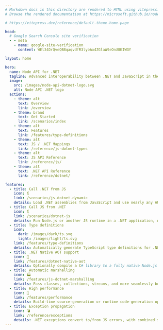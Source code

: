 ```yaml
---
# Markdown docs in this directory are rendered to HTML using vitepress: https://vitepress.dev/
# Browse the rendered documentation at https://microsoft.github.io/node-api-dotnet

# https://vitepress.dev/reference/default-theme-home-page

head:
  # Google Search Console site verification
  - - meta
    - name: google-site-verification
      content: WEl34DrQveQB8qaqvdfR3lybAx4ZGlaW9eOnU8KIW3Y

layout: home

hero:
  name: Node API for .NET
  tagline: Advanced interoperability between .NET and JavaScript in the same process
  image:
    src: /images/node-api-dotnet-logo.svg
    alt: Node API .NET logo
  actions:
    - theme: alt
      text: Overview
      link: /overview
    - theme: brand
      text: Get Started
      link: /scenarios/index
    - theme: alt
      text: Features
      link: /features/type-definitions
    - theme: alt
      text: JS / .NET Mappings
      link: /reference/js-dotnet-types
    - theme: alt
      text: JS API Reference
      link: /reference/js/
    - theme: alt
      text: .NET API Reference
      link: /reference/dotnet/

features:
  - title: Call .NET from JS
    icon: 🔃
    link: /scenarios/js-dotnet-dynamic
    details: Load .NET assemblies from JavaScript and use nearly any APIs.
  - title: Call JS from .NET
    icon: 🔃
    link: /scenarios/dotnet-js
    details: Run Node.js or another JS runtime in a .NET application, with advanced interop capabilities.
  - title: Type definitions
    icon:
      dark: /images/dark/ts.svg
      light: /images/light/ts.svg
    link: /features/type-definitions
    details: Automatically generate TypeScript type definitions for .NET assemblies.
  - title: .NET Native AOT support
    icon: 🤖
    link: /features/dotnet-native-aot
    details: Optionally compile a C# library to a fully native Node.js addon that does not depend on the .NET runtime.
  - title: Automatic marshalling
    icon: 🏭
    link: /features/js-dotnet-marshalling
    details: Pass classes, collections, streams, and more seamlessly between JS and .NET.
  - title: High performance
    icon: 🚀
    link: /features/performance
    details: Build-time source-generation or runtime code-generation optimizes interop performance.
  - title: Exception propagation
    icon: 💣
    link: /reference/exceptions
    details: .NET exceptions convert to/from JS errors, with combined stack traces.
---
```

